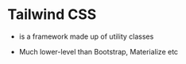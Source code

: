 # Tailwind CSS <br> 
* <p>is a framework made up of utility classes</p>
* <P> Much lower-level than Bootstrap, Materialize etc<P/>
